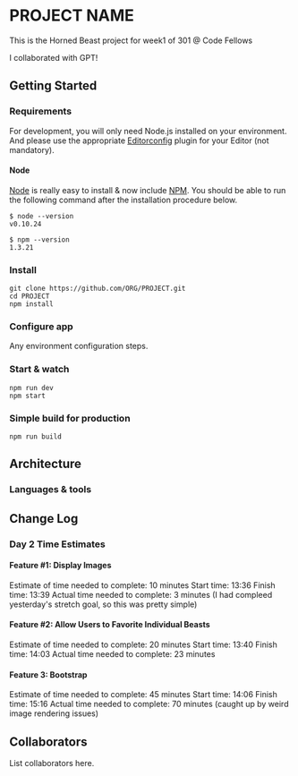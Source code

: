 # PROJECT NAME

This is the Horned Beast project for week1 of 301 @ Code Fellows

I collaborated with GPT!

## Getting Started

### Requirements

For development, you will only need Node.js installed on your environment.
And please use the appropriate [Editorconfig](http://editorconfig.org/) plugin for your Editor (not mandatory).

#### Node

[Node](http://nodejs.org/) is really easy to install & now include [NPM](https://npmjs.org/).
You should be able to run the following command after the installation procedure
below.

    $ node --version
    v0.10.24

    $ npm --version
    1.3.21

### Install

    git clone https://github.com/ORG/PROJECT.git
    cd PROJECT
    npm install

### Configure app

Any environment configuration steps.

### Start & watch

    npm run dev
    npm start

### Simple build for production

    npm run build

## Architecture

### Languages & tools

## Change Log

### Day 2 Time Estimates

#### Feature #1: Display Images
Estimate of time needed to complete: 10 minutes
Start time: 13:36
Finish time: 13:39
Actual time needed to complete: 3 minutes (I had compleed yesterday's stretch goal, so this was pretty simple)

#### Feature #2: Allow Users to Favorite Individual Beasts
Estimate of time needed to complete: 20 minutes
Start time: 13:40
Finish time: 14:03
Actual time needed to complete: 23 minutes

#### Feature 3: Bootstrap
Estimate of time needed to complete: 45 minutes
Start time: 14:06
Finish time: 15:16
Actual time needed to complete: 70 minutes (caught up by weird image rendering issues)



## Collaborators

List collaborators here.
